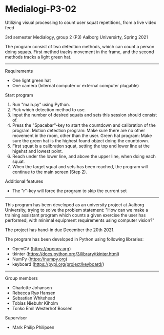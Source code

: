 # Medialogi-P3-02
Utilizing visual processing to count user squat repetitions, from a live video feed

3rd semester Medialogy, group 2 (P3)
Aalborg Universirty, Spring 2021

The program consist of two detection methods, which can count a person doing squats.
First method tracks movement in the frame, and the second methods tracks a light green hat.

- - -

Requirements
- One light green hat
- One camera (Internal computer or external computer plugable)

Start program
1. Run "main.py" using Python.
2. Pick which detection method to use.
3. Input the number of desired squats and sets this session should consist of.
4. Press the "Spacebar"-key to start the countdown and calibration of the program.
Motion detection program: Make sure there are no other movement in the room, other than the user.
Green hat program: Make sure the green hat is the highest found object doing the countdown.
6. First squat is a calibration squat, setting the top and lower line at the higehst and lowest point.
7. Reach under the lower line, and above the upper line, when doing each squat.
8. When the target squat and sets has been reached, the program will continue to the main screen (Step 2).

Additional features
- The "r"-key will force the program to skip the current set

- - -

This program has been developed as an university project at Aalborg University, trying to solve the problem statement:
"How can we make a training assistant program which counts a given exercise the user has performed, with minimal equipment requirements using computer vision?"

The project has hand-in due December the 20th 2021.

The program has been developed in Python using following libraries:
- OpenCV (https://opencv.org)
- tkinter (https://docs.python.org/3/library/tkinter.html)
- NumPy (https://numpy.org)
- keyboard (https://pypi.org/project/keyboard/)

- - -

Group members
- Charlotte Johansen
- Rebecca Ryø Hansen
- Sebastian Whitehead
- Tobias Niebuhr Kiholm
- Tonko Emil Westerhof Bossen

Supervisor
- Mark Philip Philipsen
